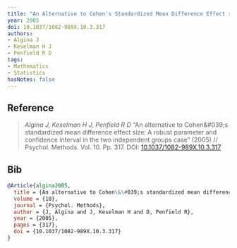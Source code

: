```yaml
---
title: "An Alternative to Cohen's Standardized Mean Difference Effect size: A Robust Parameter and Confidence Interval in the Two Independent Groups Case"
year: 2005
doi: 10.1037/1082-989X.10.3.317
authors:
- Algina J
- Keselman H J
- Penfield R D
tags:
- Mathematics
- Statistics
hasNotes: false
---
```


## Reference

> <i>Algina J, Keselman H J, Penfield R D</i> “An alternative to Cohen\&\#039;s standardized mean difference effect size: A robust parameter and confidence interval in the two independent groups case” (2005) // Psychol. Methods. Vol.&nbsp;10. Pp.&nbsp;317. DOI:&nbsp;<a href='https://doi.org/10.1037/1082-989X.10.3.317'>10.1037/1082-989X.10.3.317</a>

## Bib

```bib
@Article{algina2005,
  title = {An alternative to Cohen\&\#039;s standardized mean difference effect size: A robust parameter and confidence interval in the two independent groups case},
  volume = {10},
  journal = {Psychol. Methods},
  author = {J, Algina and J, Keselman H and D, Penfield R},
  year = {2005},
  pages = {317},
  doi = {10.1037/1082-989X.10.3.317}
}
```
